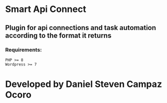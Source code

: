 
# Smart Api Connect

## Plugin for api connections and task automation according to the format it returns

### Requirements:
```
PHP >= 8
Wordpress >= 7
```

# Developed by Daniel Steven Campaz Ocoro